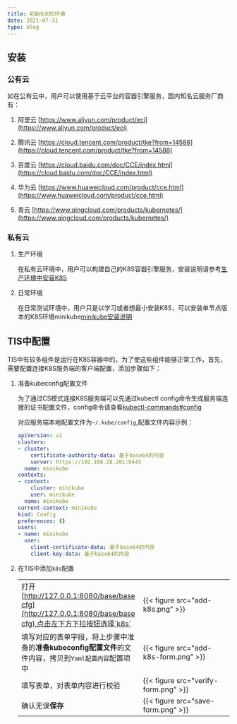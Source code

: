 ```yaml
---
title: 初始化K8S环境
date: 2021-07-31
type: blog
---
```

## 安装

### 公有云
如在公有云中，用户可以使用基于云平台的容器引擎服务，国内知名云服务厂商有：

1. 阿里云 [https://www.aliyun.com/product/eci](https://www.aliyun.com/product/eci)

2. 腾讯云 [https://cloud.tencent.com/product/tke?from=14588](https://cloud.tencent.com/product/tke?from=14588)

3. 百度云 [https://cloud.baidu.com/doc/CCE/index.html](https://cloud.baidu.com/doc/CCE/index.html)

4. 华为云 [https://www.huaweicloud.com/product/cce.html](https://www.huaweicloud.com/product/cce.html)

5. 青云 [https://www.qingcloud.com/products/kubernetes/](https://www.qingcloud.com/products/kubernetes/)

### 私有云

1. 生产环境

   在私有云环境中，用户可以构建自己的K8S容器引擎服务，安装说明请参考[生产环境中安装K8S](https://kubernetes.io/docs/setup/production-environment/)

2. 日常环境
   
   在日常测试环境中，用户只是以学习或者想最小安装K8S，可以安装单节点版本的K8S环境minikube[minikube安装说明](https://minikube.sigs.k8s.io/docs/start/)

## TIS中配置

TIS中有较多组件是运行在K8S容器中的，为了使这些组件能够正常工作，首先，需要配置连接K8S服务端的客户端配置，添加步骤如下：

1. 准备kubeconfig配置文件

    为了通过CS模式连接K8S服务端可以先通过kubectl config命令生成服务端连接的证书配置文件，config命令请查看[kubectl-commands#config](https://kubernetes.io/docs/reference/generated/kubectl/kubectl-commands#config)
  
    对应服务端本地配置文件为`~/.kube/config`,配置文件内容示例：
    ```yaml
    apiVersion: v1
    clusters:
    - cluster:
        certificate-authority-data: 基于base64的内容
        server: https://192.168.28.201:8443
      name: minikube
    contexts:
    - context:
        cluster: minikube
        user: minikube
      name: minikube
    current-context: minikube
    kind: Config
    preferences: {}
    users:
    - name: minikube
      user:
        client-certificate-data: 基于base64的内容
        client-key-data: 基于base64的内容
    ```

2. 在TIS中添加`k8s`配置
 
   |||
   |--|--|
   | <div style="width:260px">打开[http://127.0.0.1:8080/base/basecfg](http://127.0.0.1:8080/base/basecfg),点击左下方下拉按钮选择`k8s`</div> | {{< figure src="add-k8s.png"  >}}|
   |<div style="width:260px">填写对应的表单字段，将上步骤中准备的**准备kubeconfig配置文件**的文件内容，拷贝到`Yaml配置内容`配置项中</div>|{{< figure src="add-k8s-form.png"  >}}|
   |<div style="width:260px">填写表单，对表单内容进行校验</div>| {{< figure src="verify-form.png"  >}}|
   |确认无误**保存**|{{< figure src="save-form.png"  >}}|
   

